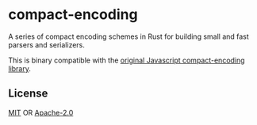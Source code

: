 # compact-encoding
A series of compact encoding schemes in Rust for building small and fast parsers and serializers.

This is binary compatible with the [original Javascript compact-encoding library](https://github.com/compact-encoding/compact-encoding/).

## License
[MIT](./LICENSE-MIT) OR [Apache-2.0](./LICENSE-APACHE)
